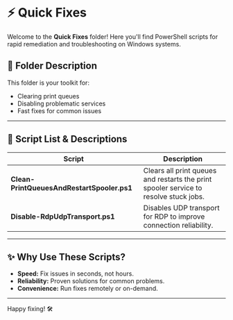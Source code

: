 
# ⚡ Quick Fixes

Welcome to the **Quick Fixes** folder! Here you'll find PowerShell scripts for rapid remediation and troubleshooting on Windows systems.

## 📂 Folder Description
This folder is your toolkit for:
- Clearing print queues
- Disabling problematic services
- Fast fixes for common issues

---

## 📜 Script List & Descriptions
| Script | Description |
|--------|-------------|
| **Clean-PrintQueuesAndRestartSpooler.ps1** | Clears all print queues and restarts the print spooler service to resolve stuck jobs. |
| **Disable-RdpUdpTransport.ps1** | Disables UDP transport for RDP to improve connection reliability. |

---

## ✨ Why Use These Scripts?
- **Speed:** Fix issues in seconds, not hours.
- **Reliability:** Proven solutions for common problems.
- **Convenience:** Run fixes remotely or on-demand.

---

Happy fixing! 🛠️
